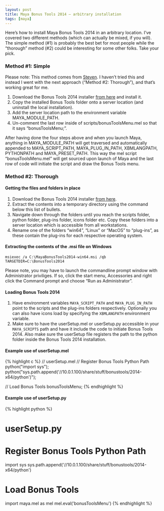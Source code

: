 ```yaml
---
layout: post
title: Maya Bonus Tools 2014 – arbitrary installation
tags: [maya]
---
```


Here’s how to install Maya Bonus Tools 2014 in an arbitrary location. I’ve covered two different methods (which can actually be mixed, if you will). The simple method (#1) is probably the best bet for most people while the “thorough” method (#2) could be interesting for some other folks. Take your pick.

### Method #1: Simple

Please note: This method comes from [Steven](http://area.autodesk.com/blogs/stevenr/bonustools). I haven’t tried this and instead I went with the next approach (“Method #2: Thorough”), and that’s working great for me.

1. Download the Bonus Tools 2014 installer [from here](https://apps.autodesk.com/MAYA/Detail/Index?id=appstore.exchange.autodesk.com:autodeskmayabonustools2014:en) and install it.
2. Copy the installed Bonus Tools folder onto a server location (and uninstall the local installation).
3. Add the server location path to the environment variable MAYA_MODULE_PATH.
4. Un-comment the last row inside of scripts/bonusToolsMenu.mel so that it says “bonusToolsMenu;”.

After having done the four steps above and when you launch Maya, anything in MAYA_MODULE_PATH will get traversed and automatically appended to MAYA_SCRIPT_PATH, MAYA_PLUG_IN_PATH, XBMLANGPATH, PYTHONPATH and MAYA_PRESET_PATH. This way the mel script “bonusToolsMenu.mel” will get sourced upon launch of Maya and the last row of code will initiate the script and draw the Bonus Tools menu.

### Method #2: Thorough

#### Getting the files and folders in place

1. Download the Bonus Tools 2014 installer [from here](https://apps.autodesk.com/MAYA/Detail/Index?id=appstore.exchange.autodesk.com:autodeskmayabonustools2014:en).
2. Extract the contents into a temporary directory using the command below this list of bullets.
3. Navigate down through the folders until you reach the scripts folder, python folder, plug-ins folder, icons folder etc. Copy these folders into a server location which is accessible from all workstations.
4. Rename one of the folders “win64”, “Linux” or “MacOS” to “plug-ins”, as these contain the plug-ins for each respective operating system.


#### Extracting the contents of the .msi file on Windows

    msiexec /a C:\MayaBonusTools2014-win64.msi /qb TARGETDIR=C:\BonusTools2014

Please note, you may have to launch the commandline prompt window with Administrator priviliges. If so, click the start menu, Accessories and right click the Command prompt and choose “Run as Administrator”.

#### Loading Bonus Tools 2014

1. Have environment variables `MAYA_SCRIPT_PATH` and `MAYA_PLUG_IN_PATH` point to the scripts and the plug-ins folders respectively. Optionally you can also have icons load by specifying the `XBMLANGPATH` environment variable.
2. Make sure to have the userSetup.mel or userSetup.py accessible in your `MAYA_SCRIPTS` path and have it include the code to initiate Bonus Tools 2014. Also make sure the userSetup file registers the path to the python folder inside the Bonus Tools 2014 installation.

#### Example use of userSetup.mel

{% highlight c %}
// userSetup.mel
// Register Bonus Tools Python Path
python("import sys");
python("sys.path.append('//10.0.1.100/share/stuff/bonustools/2014-x64/python')");

// Load Bonus Tools
bonusToolsMenu;
{% endhighlight %}

#### Example use of userSetup.py

{% highlight python %}
# userSetup.py
# Register Bonus Tools Python Path
import sys
sys.path.append('//10.0.1.100/share/stuff/bonustools/2014-x64/python')

# Load Bonus Tools
import maya.mel as mel
mel.eval('bonusToolsMenu')
{% endhighlight %}
